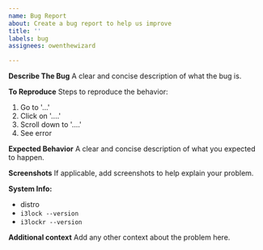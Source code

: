 ```yaml
---
name: Bug Report
about: Create a bug report to help us improve
title: ''
labels: bug
assignees: owenthewizard

---
```


**Describe The Bug**
A clear and concise description of what the bug is.

**To Reproduce**
Steps to reproduce the behavior:
1. Go to '...'
2. Click on '....'
3. Scroll down to '....'
4. See error

**Expected Behavior**
A clear and concise description of what you expected to happen.

**Screenshots**
If applicable, add screenshots to help explain your problem.

**System Info:**
 - distro
- `i3lock --version`
- `i3lockr --version`

**Additional context**
Add any other context about the problem here.
